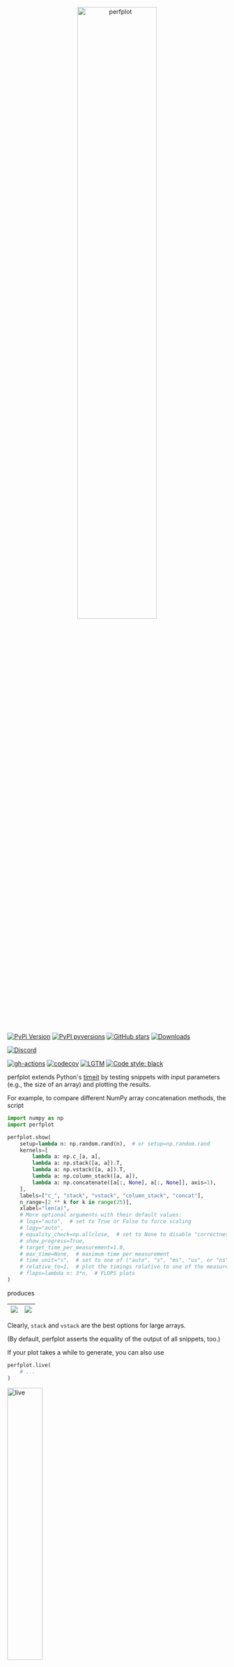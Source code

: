 <p align="center">
  <a href="https://github.com/nschloe/perfplot"><img alt="perfplot" src="https://nschloe.github.io/perfplot/logo-perfplot.svg" width="60%"></a>
</p>

[![PyPi Version](https://img.shields.io/pypi/v/perfplot.svg?style=flat-square)](https://pypi.org/project/perfplot)
[![PyPI pyversions](https://img.shields.io/pypi/pyversions/perfplot.svg?style=flat-square)](https://pypi.org/pypi/perfplot/)
[![GitHub stars](https://img.shields.io/github/stars/nschloe/perfplot.svg?style=flat-square&logo=github&label=Stars&logoColor=white)](https://github.com/nschloe/perfplot)
[![Downloads](https://pepy.tech/badge/perfplot/month)](https://pepy.tech/project/perfplot)
<!--[![PyPi downloads](https://img.shields.io/pypi/dm/perfplot.svg?style=flat-square)](https://pypistats.org/packages/perfplot)-->

[![Discord](https://img.shields.io/static/v1?logo=discord&label=chat&message=on%20discord&color=7289da&style=flat-square)](https://discord.gg/hnTJ5MRX2Y)

[![gh-actions](https://img.shields.io/github/workflow/status/nschloe/perfplot/ci?style=flat-square)](https://github.com/nschloe/perfplot/actions?query=workflow%3Aci)
[![codecov](https://img.shields.io/codecov/c/github/nschloe/perfplot.svg?style=flat-square)](https://codecov.io/gh/nschloe/perfplot)
[![LGTM](https://img.shields.io/lgtm/grade/python/github/nschloe/perfplot.svg?style=flat-square)](https://lgtm.com/projects/g/nschloe/perfplot)
[![Code style: black](https://img.shields.io/badge/code%20style-black-000000.svg?style=flat-square)](https://github.com/psf/black)

perfplot extends Python's [timeit](https://docs.python.org/3/library/timeit.html) by
testing snippets with input parameters (e.g., the size of an array) and plotting the
results.

For example, to compare different NumPy array concatenation methods, the script

<!--pytest-codeblocks:skipif(sys.version_info <= (3, 10))-->

```python
import numpy as np
import perfplot

perfplot.show(
    setup=lambda n: np.random.rand(n),  # or setup=np.random.rand
    kernels=[
        lambda a: np.c_[a, a],
        lambda a: np.stack([a, a]).T,
        lambda a: np.vstack([a, a]).T,
        lambda a: np.column_stack([a, a]),
        lambda a: np.concatenate([a[:, None], a[:, None]], axis=1),
    ],
    labels=["c_", "stack", "vstack", "column_stack", "concat"],
    n_range=[2 ** k for k in range(25)],
    xlabel="len(a)",
    # More optional arguments with their default values:
    # logx="auto",  # set to True or False to force scaling
    # logy="auto",
    # equality_check=np.allclose,  # set to None to disable "correctness" assertion
    # show_progress=True,
    # target_time_per_measurement=1.0,
    # max_time=None,  # maximum time per measurement
    # time_unit="s",  # set to one of ("auto", "s", "ms", "us", or "ns") to force plot units
    # relative_to=1,  # plot the timings relative to one of the measurements
    # flops=lambda n: 3*n,  # FLOPS plots
)
```

produces

| ![](https://nschloe.github.io/perfplot/concat.svg) | ![](https://nschloe.github.io/perfplot/relative.svg) |
| -------------------------------------------------- | ---------------------------------------------------- |

Clearly, `stack` and `vstack` are the best options for large arrays.

(By default, perfplot asserts the equality of the output of all snippets, too.)

If your plot takes a while to generate, you can also use

<!--pytest-codeblocks:skip-->

```python
perfplot.live(
    # ...
)
```

<img alt="live" src="https://nschloe.github.io/perfplot/live.gif" width="40%">

with the same arguments as above. It will plot the updates live.

Benchmarking and plotting can be separated. This allows multiple plots of the same data,
for example:

<!--pytest-codeblocks:skipif(sys.version_info <= (3, 9))-->

```python
out = perfplot.bench(
    # same arguments as above (except the plot-related ones, like time_unit or log*)
)
out.show()
out.save("perf.png", transparent=True, bbox_inches="tight")
```

Other examples:

- [Making a flat list out of list of lists in Python](https://stackoverflow.com/a/45323085/353337)
- [Most efficient way to map function over numpy array](https://stackoverflow.com/a/46470401/353337)
- [numpy: most efficient frequency counts for unique values in an array](https://stackoverflow.com/a/43096495/353337)
- [Most efficient way to reverse a numpy array](https://stackoverflow.com/a/44921013/353337)
- [How to add an extra column to an numpy array](https://stackoverflow.com/a/40218298/353337)
- [Initializing numpy matrix to something other than zero or one](https://stackoverflow.com/a/45006691/353337)

### Installation

perfplot is [available from the Python Package
Index](https://pypi.org/project/perfplot/), so simply do

```
pip install perfplot
```

to install.

### Testing

To run the perfplot unit tests, check out this repository and type

```
tox
```

### License

This software is published under the [GPLv3 license](https://www.gnu.org/licenses/gpl-3.0.en.html).
